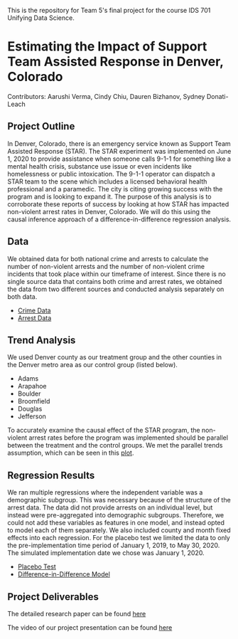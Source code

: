 This is the repository for Team 5's final project for the course IDS 701 Unifying Data Science.

# Estimating the Impact of Support Team Assisted Response in Denver, Colorado

Contributors: Aarushi Verma, Cindy Chiu, Dauren Bizhanov, Sydney Donati-Leach

## Project Outline

In Denver, Colorado, there is an emergency service known as Support Team Assisted Response (STAR). The STAR experiment was implemented on June 1, 2020 to provide assistance when someone calls 9-1-1 for something like a mental health crisis, substance use issue or even incidents like homelessness or public intoxication. The 9-1-1 operator can dispatch a STAR team to the scene which includes a licensed behavioral health professional and a paramedic. The city is citing growing success with the program and is looking to expand it. The purpose of this analysis is to corroborate these reports of success by looking at how STAR has impacted non-violent arrest rates in Denver, Colorado.  We will do this using the causal inference approach of a difference-in-difference regression analysis.

## Data

We obtained data for both national crime and arrests to calculate the number of non-violent arrests and the number of non-violent crime incidents that took place within our timeframe of interest. Since there is no single source data that contains both crime and arrest rates, we obtained the data from two different sources and conducted analysis separately on both data.
- [Crime Data](https://www.fbi.gov/services/cjis/ucr/nibrs)
- [Arrest Data](https://www.fbi.gov/services/cjis/ucr/)

## Trend Analysis

We used Denver county as our treatment group and the other counties in the Denver metro area as our control group (listed below).
- Adams
- Arapahoe
- Boulder
- Broomfield
- Douglas
- Jefferson

To accurately examine the causal effect of the STAR program, the non-violent arrest rates before the program was implemented should be parallel between the treatment and the control groups. We met the parallel trends assumption, which can be seen in this [plot](https://github.com/MIDS-at-Duke/uds-2022-701-team-5/blob/main/30_results/Plots/Arrest_prepolicy_NonV.png).

## Regression Results

We ran multiple regressions where the independent variable was a demographic subgroup. This was necessary because of the structure of the arrest data. The data did not provide arrests on an individual level, but instead were pre-aggregated into demographic subgroups. Therefore, we could not add these variables as features in one model, and instead opted to model each of them separately. We also included county and month fixed effects into each regression. For the placebo test we limited the data to only the pre-implementation time period of January 1, 2019, to May 30, 2020. The simulated implementation date we chose was January 1, 2020.

- [Placebo Test](https://github.com/MIDS-at-Duke/uds-2022-701-team-5/blob/main/30_results/placebo_test.csv)
- [Difference-in-Difference Model](https://github.com/MIDS-at-Duke/uds-2022-701-team-5/blob/main/30_results/regression_results.csv)

## Project Deliverables
The detailed research paper can be found [here](https://github.com/MIDS-at-Duke/uds-2022-701-team-5/tree/main/40_report)

The video of our project presentation can be found [here](https://www.youtube.com/watch?v=Ni_V17Q0_P0)
